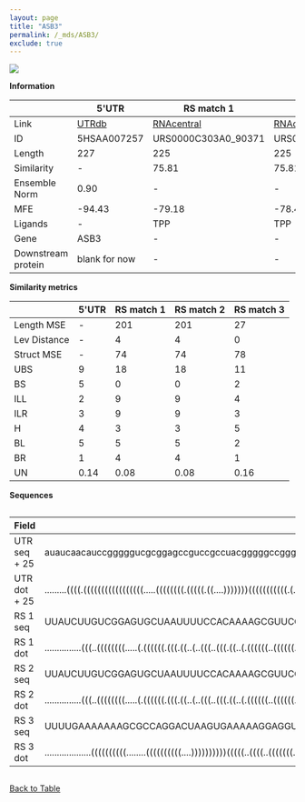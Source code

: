 ```yaml
---
layout: page
title: "ASB3"
permalink: /_mds/ASB3/
exclude: true
---
```




![](../../alns_9.28.22/aln_5HSAA007257_0.951.png?raw=true)


**Information**

| | 5'UTR       | RS match 1   | RS match 2  | RS match 3 |
| ---- | ----------- | ----------- | ----------- | ----------- |
| Link | <a href="http://utrdb.ba.itb.cnr.it/getutr/5HSAA007257/1" target="_blank" rel="noopener noreferrer">UTRdb</a>   | <a href="https://rnacentral.org/rna/URS0000C303A0/90371" target="_blank" rel="noopener noreferrer">RNAcentral</a>     |<a href="https://rnacentral.org/rna/URS0001BFC999/90371" target="_blank" rel="noopener noreferrer">RNAcentral</a>  | <a href="https://rnacentral.org/rna/URS000049975C/1196322" target="_blank" rel="noopener noreferrer">RNAcentral</a>   |
| ID | 5HSAA007257     | URS0000C303A0_90371     | URS0001BFC999_90371     | URS000049975C_1196322     |
| Length | 227     |  225    | 225   |  227    |
| Similarity | - | 75.81 | 75.81 | 78.14 |
| Ensemble Norm | 0.90 | - | - | - |
| MFE | -94.43 | -79.18 | -78.48 | -57.70 |
| Ligands | - | TPP | TPP | glucosamine |
| Gene | ASB3 | - | - | - |
| Downstream protein | blank for now    |    -    | -  | - |


**Similarity metrics**

| | 5'UTR       | RS match 1   | RS match 2  | RS match 3 |
| ---- | ----------- | ----------- | ----------- | ----------- |
| Length MSE | - | 201 | 201 | 27 |
| Lev Distance | - | 4 | 4 | 0 |
| Struct MSE | - | 74 | 74 | 78 |
| UBS| 9 | 18 | 18 | 11 |
| BS | 5 | 0 | 0 | 2 |
| ILL | 2 | 9 | 9 | 4 |
| ILR | 3 | 9 | 9 | 3 |
| H | 4 | 3 | 3 | 5 |
| BL | 5 | 5 | 5 | 2 |
| BR | 1 | 4 | 4 | 1 |
| UN | 0.14 | 0.08 | 0.08 | 0.16 |

**Sequences**


<div style="overflow-x:auto;">

<table>
<colgroup>
<col width="30%" />
<col width="70%" />
</colgroup>
<thead>
<tr class="header">
<th>Field</th>
<th>Description</th>
</tr>
</thead>
<tbody>
<tr>
<td markdown="span">UTR seq + 25 </td>
<td markdown="span"> auaucaacauccgggggucgcggagccguccgccuacgggggccgggacgucgccugcgcgucucucguuuucggacggcugcagcaucgcgguggggaucgaaagcgggggcuucugggacgcagcucuggagacgcggccucggaccagccauuucgguguagaaguggcagcacggcagagacgacacuggucaaacaaATGAAGACCTTTGAAGGTTTCTGTG </td>
</tr>
<tr>
<td markdown="span">UTR dot + 25  </td>
<td markdown="span"> .........((((.(((((((((((((((((.....((((((((.(((((.((....)))))))(((((((((((.(.(((((......))))).)...))))))))))))))))))))))))..))))......))))))))))))...((((((((......))))))))......((((((((..((..((((...........))))..))...)))))))).
</td>
</tr>


<tr>
<td markdown="span">RS 1 seq </td>
<td markdown="span"> UUAUCUUGUCGGAGUGCUAAUUUUCCACAAAAGCGUUCGUGAUGCGUCAAGGCGGCAAGUCGGUGAAUCUCCAGGAGCUUACAUAAGUAAGUGACUGGAGUGAGCGGACGAAGCCAACGAAGAGGCAGCGCGAAGGAUGAAGUGGAAAAGGCUGAGACCGUUAAUUCGGGAUCCGCGGAACCUGAUCAGGUUAAUACCUGCGAAGGGAACAAGAGUAAUUCUGCU
</td>
</tr>


<tr>
<td markdown="span">RS 1 dot </td>
<td markdown="span"> ...............(((..((((((((.....(.((((((.(((.((..(..(((..(((.((..(.((((((..((((((....))))))..)))))))..)).)))...)))..)...)).))).)))))).).....))))))))))).((..(((......)))..)).(((((((((...(((((....)))))...)))............)))))).
</td>
</tr>


<tr>
<td markdown="span">RS 2 seq </td>
<td markdown="span"> UUAUCUUGUCGGAGUGCUAAUUUUCCACAAAAGCGUUCGUGAUGCGUCAAGGCGGCAAGUCGGUGAAUCUCCAGGAGCUUACAUAAGUAAGUGACUGGAGUGAGCGGACGAAGCCAACAAAGAGGCAGCGCGAAGGAUGACGUGGAAAAGGCUGAGACCGUUAAUUCGGGAUCCGCGGAACCUGAUCAGGUUAAAACCUGCGAAGGGAACAAGAGUAAUUCUGCU
</td>
</tr>


<tr>
<td markdown="span">RS 2 dot </td>
<td markdown="span"> ...............(((..((((((((.....(.((((((.(((.((..(..(((..(((.((..(.((((((..((((((....))))))..)))))))..)).)))...)))..)...)).))).)))))).).....))))))))))).((..(((......)))..)).(((((((((...(((((....)))))...)))............)))))).
</td>
</tr>


<tr>
<td markdown="span">RS 3 seq </td>
<td markdown="span"> UUUUGAAAAAAAGCGCCAGGACUAAGUGAAAAAGGAGGUUAAUUAGCUGAAGCUAAUUAACUAAGUUCGACUAACCAAAUCAUAGAUUUGGAGUCUCACUUAUCACUUAAGUUGACGAGGUUGGGGAGUAUCGAAACUUCGGCGGGUGCCCCACGGUAUCGCACUACCGUAAACGACUGGUAAAACUGUAAAGCGAUUUGCAGCACAAAUUCAGUCUGGUGUUAAAA
</td>
</tr>


<tr>
<td markdown="span">RS 3 dot </td>
<td markdown="span"> ...................((((((((((........((((((((((....))))))))))(((((..((((..(((((((...)))))))))))..)))))))))))).)))..(((((((.((.....))..)))))))((.((((((....))))))))..(((((.....((((((.....(((((((....))))))).......)))))))))))......
</td>
</tr>

</tbody>
</table>


</div>


[Back to Table](../../display)
